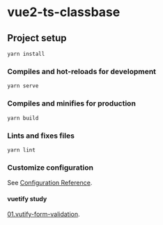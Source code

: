 # vue2-ts-classbase

## Project setup
```
yarn install
```

### Compiles and hot-reloads for development
```
yarn serve
```

### Compiles and minifies for production
```
yarn build
```

### Lints and fixes files
```
yarn lint
```

### Customize configuration
See [Configuration Reference](https://cli.vuejs.org/config/).


#### vuetify study 
[01.vutify-form-validation](https://vuetifyjs.com/zh-Hans/components/forms/#section-63d04ea44e0e9a8c8bc1-26-6e059664).
    
